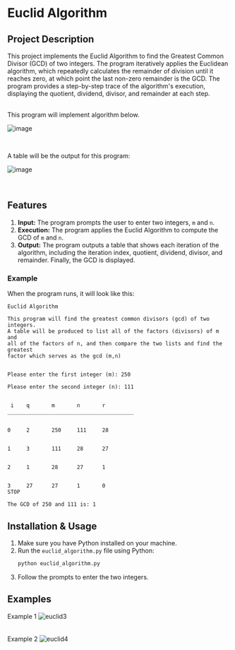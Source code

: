 # Euclid Algorithm

## Project Description
This project implements the Euclid Algorithm to find the Greatest Common Divisor (GCD) of two integers. The program iteratively applies the Euclidean algorithm, which repeatedly calculates the remainder of division until it reaches zero, at which point the last non-zero remainder is the GCD. The program provides a step-by-step trace of the algorithm's execution, displaying the quotient, dividend, divisor, and remainder at each step.

<br/>
This program will implement algorithm below.

![image](https://user-images.githubusercontent.com/114198365/199097010-318a8b11-46ef-45b3-99d5-d41778119b90.png)

<br/>


A table will be the output for this program:


![image](https://user-images.githubusercontent.com/114198365/199097096-cc9f5bbb-8c35-48fa-b4bf-cd2367a70d60.png)


<br/>

## Features

1. **Input:** The program prompts the user to enter two integers, `m` and `n`.
2. **Execution:** The program applies the Euclid Algorithm to compute the GCD of `m` and `n`.
3. **Output:** The program outputs a table that shows each iteration of the algorithm, including the iteration index, quotient, dividend, divisor, and remainder. Finally, the GCD is displayed.

### Example
When the program runs, it will look like this:

```plaintext
Euclid Algorithm

This program will find the greatest common divisors (gcd) of two integers.
A table will be produced to list all of the factors (divisors) of m and
all of the factors of n, and then compare the two lists and find the greatest
factor which serves as the gcd (m,n) 


Please enter the first integer (m): 250

Please enter the second integer (n): 111


 i 	  q 	  m 	  n 	  r 
________________________________________


0 	  2 	  250 	  111 	  28


1 	  3 	  111 	  28 	  27


2 	  1 	  28 	  27 	  1


3 	  27 	  27 	  1 	  0
STOP

The GCD of 250 and 111 is: 1
```


## Installation & Usage
1. Make sure you have Python installed on your machine.
2. Run the `euclid_algorithm.py` file using Python:
   ```bash
   python euclid_algorithm.py
   ```
3. Follow the prompts to enter the two integers.



## Examples
Example 1
![euclid3](https://github.com/user-attachments/assets/5d60ee6c-bca8-49cd-80ac-d6a12666431b)
<br/>
<br/>
<br/>
Example 2
![euclid4](https://github.com/user-attachments/assets/3ee1a84f-ca1b-476f-8d24-acd1a0a930e3)





